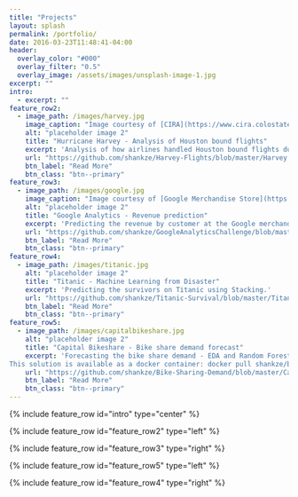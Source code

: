 ```yaml
---
title: "Projects"
layout: splash
permalink: /portfolio/
date: 2016-03-23T11:48:41-04:00
header:
  overlay_color: "#000"
  overlay_filter: "0.5"
  overlay_image: /assets/images/unsplash-image-1.jpg
excerpt: ""
intro:
  - excerpt: ""
feature_row2:
  - image_path: /images/harvey.jpg
    image_caption: "Image courtesy of [CIRA](https://www.cira.colostate.edu/)"
    alt: "placeholder image 2"
    title: "Hurricane Harvey - Analysis of Houston bound flights"
    excerpt: 'Analysis of how airlines handled Houston bound flights during hurricane Harvey.'
    url: "https://github.com/shankze/Harvey-Flights/blob/master/Harvey.ipynb"
    btn_label: "Read More"
    btn_class: "btn--primary"
feature_row3:
  - image_path: /images/google.jpg
    image_caption: "Image courtesy of [Google Merchandise Store](https://googlemerchandisestore.com/)"
    alt: "placeholder image 2"
    title: "Google Analytics - Revenue prediction"
    excerpt: 'Predicting the revenue by customer at the Google merchandise store using LightGBM.'
    url: "https://github.com/shankze/GoogleAnalyticsChallenge/blob/master/Google%20Analytics%20Challenge.ipynb"
    btn_label: "Read More"
    btn_class: "btn--primary"
feature_row4:
  - image_path: /images/titanic.jpg
    alt: "placeholder image 2"
    title: "Titanic - Machine Learning from Disaster"
    excerpt: 'Predicting the survivors on Titanic using Stacking.'
    url: "https://github.com/shankze/Titanic-Survival/blob/master/Titanic_Survival.ipynb"
    btn_label: "Read More"
    btn_class: "btn--primary"
feature_row5:
  - image_path: /images/capitalbikeshare.jpg
    alt: "placeholder image 2"
    title: "Capital Bikeshare - Bike share demand forecast"
    excerpt: 'Forecasting the bike share demand - EDA and Random Forest.
This solution is available as a docker container: docker pull shankze/bikeshare-image'
    url: "https://github.com/shankze/Bike-Sharing-Demand/blob/master/Capital%20Bike%20Share.ipynb"
    btn_label: "Read More"
    btn_class: "btn--primary"
---
```


{% include feature_row id="intro" type="center" %}

{% include feature_row id="feature_row2" type="left" %}

{% include feature_row id="feature_row3" type="right" %}

{% include feature_row id="feature_row5" type="left" %}

{% include feature_row id="feature_row4" type="right" %}
